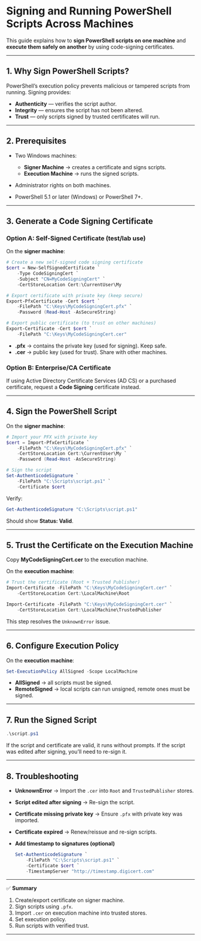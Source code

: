 # Signing and Running PowerShell Scripts Across Machines

This guide explains how to **sign PowerShell scripts on one machine** and **execute them safely on another** by using code-signing certificates.

---

## 1. Why Sign PowerShell Scripts?

PowerShell’s execution policy prevents malicious or tampered scripts from running. Signing provides:

* **Authenticity** — verifies the script author.
* **Integrity** — ensures the script has not been altered.
* **Trust** — only scripts signed by trusted certificates will run.

---

## 2. Prerequisites

* Two Windows machines:

  * **Signer Machine** → creates a certificate and signs scripts.
  * **Execution Machine** → runs the signed scripts.
* Administrator rights on both machines.
* PowerShell 5.1 or later (Windows) or PowerShell 7+.

---

## 3. Generate a Code Signing Certificate

### Option A: Self-Signed Certificate (test/lab use)

On the **signer machine**:

```powershell
# Create a new self-signed code signing certificate
$cert = New-SelfSignedCertificate `
    -Type CodeSigningCert `
    -Subject "CN=MyCodeSigningCert" `
    -CertStoreLocation Cert:\CurrentUser\My

# Export certificate with private key (keep secure)
Export-PfxCertificate -Cert $cert `
    -FilePath "C:\Keys\MyCodeSigningCert.pfx" `
    -Password (Read-Host -AsSecureString)

# Export public certificate (to trust on other machines)
Export-Certificate -Cert $cert `
    -FilePath "C:\Keys\MyCodeSigningCert.cer"
```

* **.pfx** → contains the private key (used for signing). Keep safe.
* **.cer** → public key (used for trust). Share with other machines.

### Option B: Enterprise/CA Certificate

If using Active Directory Certificate Services (AD CS) or a purchased certificate, request a **Code Signing** certificate instead.

---

## 4. Sign the PowerShell Script

On the **signer machine**:

```powershell
# Import your PFX with private key
$cert = Import-PfxCertificate `
    -FilePath "C:\Keys\MyCodeSigningCert.pfx" `
    -CertStoreLocation Cert:\CurrentUser\My `
    -Password (Read-Host -AsSecureString)

# Sign the script
Set-AuthenticodeSignature `
    -FilePath "C:\Scripts\script.ps1" `
    -Certificate $cert
```

Verify:

```powershell
Get-AuthenticodeSignature "C:\Scripts\script.ps1"
```

Should show **Status: Valid**.

---

## 5. Trust the Certificate on the Execution Machine

Copy **MyCodeSigningCert.cer** to the execution machine.

On the **execution machine**:

```powershell
# Trust the certificate (Root + Trusted Publisher)
Import-Certificate -FilePath "C:\Keys\MyCodeSigningCert.cer" `
    -CertStoreLocation Cert:\LocalMachine\Root

Import-Certificate -FilePath "C:\Keys\MyCodeSigningCert.cer" `
    -CertStoreLocation Cert:\LocalMachine\TrustedPublisher
```

This step resolves the `UnknownError` issue.

---

## 6. Configure Execution Policy

On the **execution machine**:

```powershell
Set-ExecutionPolicy AllSigned -Scope LocalMachine
```

* **AllSigned** → all scripts must be signed.
* **RemoteSigned** → local scripts can run unsigned, remote ones must be signed.

---

## 7. Run the Signed Script

```powershell
.\script.ps1
```

If the script and certificate are valid, it runs without prompts.
If the script was edited after signing, you’ll need to re-sign it.

---

## 8. Troubleshooting

* **UnknownError**
  → Import the `.cer` into `Root` and `TrustedPublisher` stores.

* **Script edited after signing**
  → Re-sign the script.

* **Certificate missing private key**
  → Ensure `.pfx` with private key was imported.

* **Certificate expired**
  → Renew/reissue and re-sign scripts.

* **Add timestamp to signatures (optional)**

  ```powershell
  Set-AuthenticodeSignature `
      -FilePath "C:\Scripts\script.ps1" `
      -Certificate $cert `
      -TimestampServer "http://timestamp.digicert.com"
  ```

---

✅ **Summary**

1. Create/export certificate on signer machine.
2. Sign scripts using `.pfx`.
3. Import `.cer` on execution machine into trusted stores.
4. Set execution policy.
5. Run scripts with verified trust.

---
